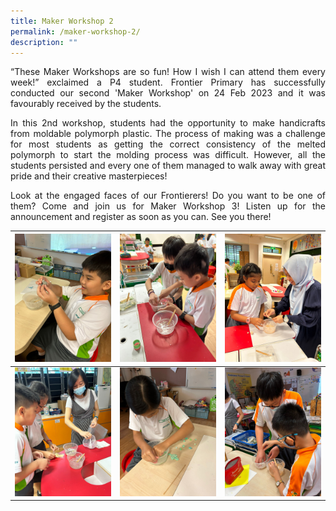 ```yaml
---
title: Maker Workshop 2
permalink: /maker-workshop-2/
description: ""
---
```


<p style="text-align:justify;">“These Maker Workshops are so fun! How I wish I can attend them every week!” exclaimed a P4 student. Frontier Primary has successfully conducted our second 'Maker Workshop' on 24 Feb 2023 and it was favourably received by the students.
	
<p style="text-align:justify;">In this 2nd workshop, students had the opportunity to make handicrafts from moldable polymorph plastic. The process of making was a challenge for most students as getting the correct consistency of the melted polymorph to start the molding process was difficult. However, all the students persisted and every one of them managed to walk away with great pride and their creative masterpieces!

<p style="text-align:justify;">Look at the engaged faces of our Frontierers! Do you want to be one of them? Come and join us for Maker Workshop 3! Listen up for the announcement and register as soon as you can. See you there!
	


| <img src="/images/Maker 2 pic 1.jpg"> | <img src="/images/Maker 2 pic 2.jpg"> | <img src="/images/Maker 2 pic 3.jpg"> |
| -------- | -------- | -------- |
| <img src="/images/Maker 2 pic 4.jpg">     | <img src="/images/Maker 2 pic 5.jpg">    | <img src="/images/Maker 2 pic 6.jpg">     |

